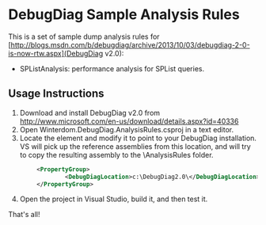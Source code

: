 # DebugDiag Sample Analysis Rules

This is a set of sample dump analysis rules for [http://blogs.msdn.com/b/debugdiag/archive/2013/10/03/debugdiag-2-0-is-now-rtw.aspx](DebugDiag v2.0):

* SPListAnalysis: performance analysis for SPList queries.


## Usage Instructions

1. Download and install DebugDiag v2.0 from http://www.microsoft.com/en-us/download/details.aspx?id=40336
2. Open Winterdom.DebugDiag.AnalysisRules.csproj in a text editor.
3. Locate the <DebugDiagLocation> element and modify it to point to your DebugDiag installation. VS will pick up the reference assemblies from this location, and will try to copy the resulting assembly to the <DebugDiag>\AnalysisRules folder.
```xml
        <PropertyGroup>
                <DebugDiagLocation>c:\DebugDiag2.0\</DebugDiagLocation>
        </PropertyGroup>
```

4. Open the project in Visual Studio, build it, and then test it.

That's all!
